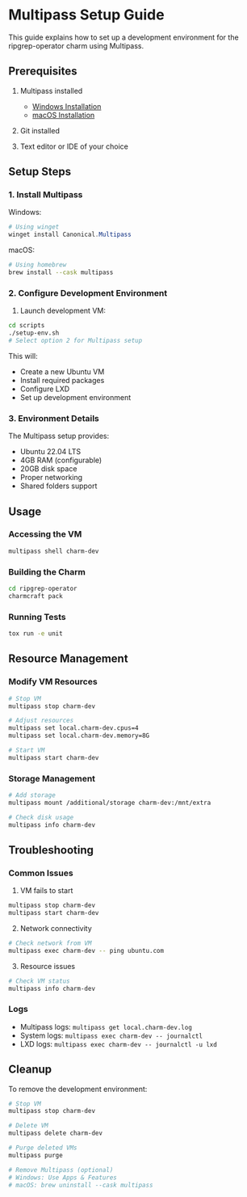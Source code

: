 # Multipass Setup Guide

This guide explains how to set up a development environment for the ripgrep-operator charm using Multipass.

## Prerequisites

1. Multipass installed
   - [Windows Installation](https://multipass.run/docs/installing-on-windows)
   - [macOS Installation](https://multipass.run/docs/installing-on-macos)

2. Git installed
3. Text editor or IDE of your choice

## Setup Steps

### 1. Install Multipass

Windows:
```powershell
# Using winget
winget install Canonical.Multipass
```

macOS:
```bash
# Using homebrew
brew install --cask multipass
```

### 2. Configure Development Environment

1. Launch development VM:
```bash
cd scripts
./setup-env.sh
# Select option 2 for Multipass setup
```

This will:
- Create a new Ubuntu VM
- Install required packages
- Configure LXD
- Set up development environment

### 3. Environment Details

The Multipass setup provides:
- Ubuntu 22.04 LTS
- 4GB RAM (configurable)
- 20GB disk space
- Proper networking
- Shared folders support


## Usage

### Accessing the VM

```bash
multipass shell charm-dev
```

### Building the Charm

```bash
cd ripgrep-operator
charmcraft pack
```

### Running Tests

```bash
tox run -e unit
```


## Resource Management

### Modify VM Resources

```bash
# Stop VM
multipass stop charm-dev

# Adjust resources
multipass set local.charm-dev.cpus=4
multipass set local.charm-dev.memory=8G

# Start VM
multipass start charm-dev
```

### Storage Management

```bash
# Add storage
multipass mount /additional/storage charm-dev:/mnt/extra

# Check disk usage
multipass info charm-dev
```

## Troubleshooting

### Common Issues

1. VM fails to start
```bash
multipass stop charm-dev
multipass start charm-dev
```

2. Network connectivity
```bash
# Check network from VM
multipass exec charm-dev -- ping ubuntu.com
```

3. Resource issues
```bash
# Check VM status
multipass info charm-dev
```

### Logs

- Multipass logs: `multipass get local.charm-dev.log`
- System logs: `multipass exec charm-dev -- journalctl`
- LXD logs: `multipass exec charm-dev -- journalctl -u lxd`


## Cleanup

To remove the development environment:

```bash
# Stop VM
multipass stop charm-dev

# Delete VM
multipass delete charm-dev

# Purge deleted VMs
multipass purge

# Remove Multipass (optional)
# Windows: Use Apps & Features
# macOS: brew uninstall --cask multipass
```
